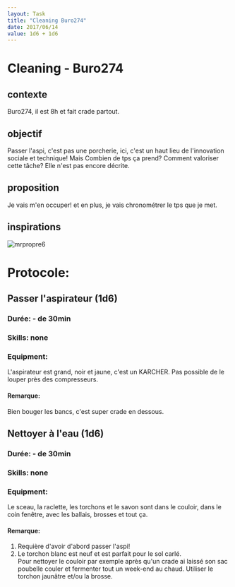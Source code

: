 ```yaml
---
layout: Task
title: "Cleaning Buro274"
date: 2017/06/14
value: 1d6 + 1d6
---
```


# Cleaning - Buro274
## contexte
Buro274, il est 8h et fait crade partout.
## objectif
Passer l'aspi, c'est pas une porcherie, ici, c'est un haut lieu de l'innovation sociale et technique! 
Mais Combien de tps ça prend? Comment valoriser cette tâche? Elle n'est pas encore décrite.
## proposition
Je vais m'en occuper! et en plus, je vais chronométrer le tps que je met. 
## inspirations
![mrpropre6](https://user-images.githubusercontent.com/12049360/27118848-7da1ff06-50dd-11e7-94cd-5907b3908830.jpg)

# Protocole:
## Passer l'aspirateur (1d6)
### Durée: - de 30min
### Skills: none
### Equipment: 
L'aspirateur est grand, noir et jaune, c'est un KARCHER. Pas possible de le louper près des compresseurs.  
#### Remarque: 
Bien bouger les bancs, c'est super crade en dessous. 

## Nettoyer à l'eau (1d6)
### Durée: - de 30min  
### Skills: none
### Equipment: 
Le sceau, la raclette, les torchons et le savon sont dans le couloir, dans le coin fenêtre, avec les ballais, brosses et tout ça.

#### Remarque: 
1. Requière d'avoir d'abord passer l'aspi!
2. Le torchon blanc est neuf et est parfait pour le sol carlé.    
Pour nettoyer le couloir par exemple après qu'un crade ai laissé son sac poubelle couler et fermenter tout un week-end au chaud. Utiliser le torchon jaunâtre et/ou la brosse.
